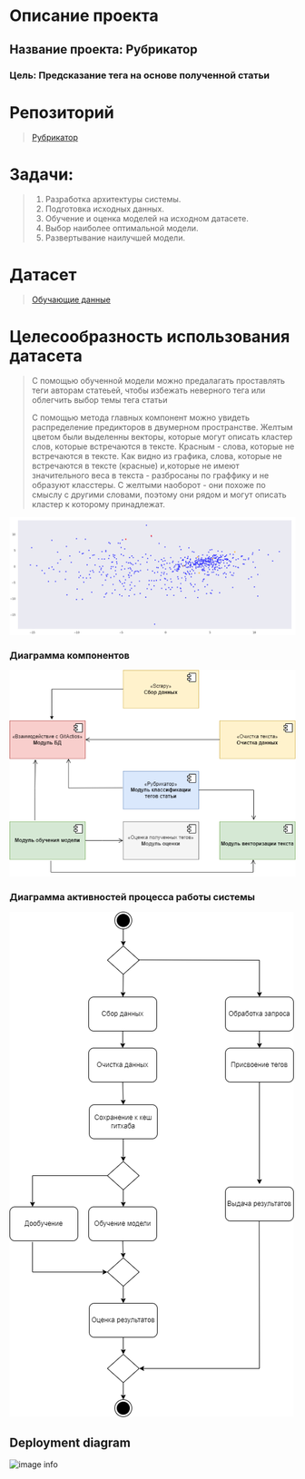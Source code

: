 # Описание проекта
## Название проекта: Рубрикатор
### Цель: Предсказание тега на основе полученной статьи

# Репозиторий 

>[Рубрикатор](https://github.com/VegaMethadone/Architecture-of-AI-systems)

# Задачи:
>1. Разработка архитектуры системы.
>2. Подготовка исходных данных.
>3. Обучение и оценка моделей на исходном датасете.
>4. Выбор наиболее оптимальной модели.
>5. Развертывание наилучшей модели.  


# Датасет

>[Обучающие данные](https://www.kaggle.com/datasets/shilongzhuang/red-and-white-wine-quality)

# Целесообразность использования датасета
>С помощью обученной модели можно предалагать проставлять теги авторам статеьей, чтобы избежать неверного тега или облегчить выбор темы тега статьи 
>
>С помощью метода главных компонент можно увидеть распределение предикторов в двумерном пространстве. Желтым цветом были выделенны векторы, которые могут описать кластер слов, которые встречаются в тексте. Красным - слова, которые не встречаются в тексте. Как видно из графика, слова, которые не встречаются в тексте (красные) и,которые не имеют значительного веса в текста - разбросаны по граффику  и не образуют класстеры. С желтыми наоборот - они похоже по смыслу с другими словами, поэтому они рядом и могут описать кластер к которому принадлежат. 

![image info](./images/gk.png)

### Диаграмма компонентов

![image info](./images/arch.png)


### Диаграмма активностей процесса работы системы

![image info](./images/workFlow.png)



## Deployment diagram


![image info](./images/depl.png)
